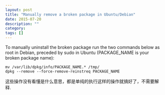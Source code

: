 ```yaml
---
layout: post
title: "Manually remove a broken package in Ubuntu/Debian"
date: 2015-07-20
description: ""
category: 
tags: []
---
```


To manually uninstall the broken package run the two commands below as root in Debian, preceded by sudo in Ubuntu (PACKAGE_NAME is your broken package name):

    mv /var/lib/dpkg/info/PACKAGE_NAME.* /tmp/
    dpkg --remove --force-remove-reinstreq PACKAGE_NAME

这些操作没有看懂是什么意思，都是单纯的执行这样的操作就搞好了，不需要解释.

